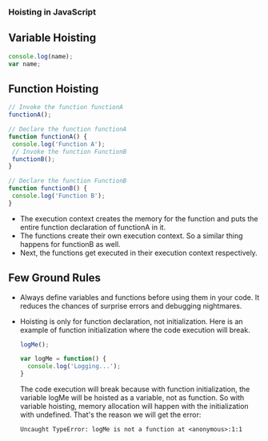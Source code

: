 ### Hoisting in JavaScript

## Variable Hoisting
```js
console.log(name);
var name;
```

## Function Hoisting
```js
// Invoke the function functionA
functionA();

// Declare the function functionA
function functionA() {
 console.log('Function A');
 // Invoke the function FunctionB    
 functionB();
}

// Declare the function FunctionB
function functionB() {
 console.log('Function B');
}
```

- The execution context creates the memory for the function and puts the entire function declaration of functionA in it.
- The functions create their own execution context. So a similar thing happens for functionB as well.
- Next, the functions get executed in their execution context respectively.

## Few Ground Rules

- Always define variables and functions before using them in your code. It reduces the chances of surprise errors and debugging nightmares.
- Hoisting is only for function declaration, not initialization. Here is an example of function initialization where the code execution will break.

  ```js
  logMe();

  var logMe = function() {
    console.log('Logging...');
  }
  ```

   The code execution will break because with function initialization, the variable logMe will be hoisted as a variable, not as function. So with variable hoisting, memory allocation will happen with the initialization with undefined. That's the reason we will get the error:

   ```
   Uncaught TypeError: logMe is not a function at <anonymous>:1:1
   ```
